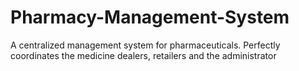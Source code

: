# Pharmacy-Management-System
A centralized management system for pharmaceuticals. Perfectly coordinates the medicine dealers, retailers and the administrator
